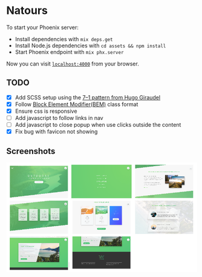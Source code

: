 # Natours

To start your Phoenix server:

  * Install dependencies with `mix deps.get`
  * Install Node.js dependencies with `cd assets && npm install`
  * Start Phoenix endpoint with `mix phx.server`

Now you can visit [`localhost:4000`](http://localhost:4000) from your browser.

## TODO
- [x] Add SCSS setup using the [7–1 pattern from Hugo Giraudel](https://www.sitepoint.com/architecture-sass-project/)
- [x] Follow [Block Element Modifier(BEM)](http://vanseodesign.com/css/sass-directory-structures/) class format
- [x] Ensure css is responsive
- [ ] Add javascript to follow links in nav
- [ ] Add javascript to close popup when use clicks outside the content
- [x] Fix bug with favicon not showing

## Screenshots
![Home Page](.screenshots/combined.png)
